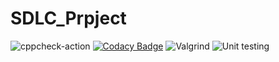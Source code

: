 # SDLC_Prpject

![cppcheck-action](https://github.com/99002626/SDLC_Project/workflows/cppcheck-action/badge.svg)
[![Codacy Badge](https://app.codacy.com/project/badge/Grade/cc82799b38874512a74de09a18a9b6f2)](https://www.codacy.com/gh/99002626/SDLC_Project/dashboard?utm_source=github.com&amp;utm_medium=referral&amp;utm_content=99002626/SDLC_Project&amp;utm_campaign=Badge_Grade)
![Valgrind](https://github.com/99002626/SDLC_Project/workflows/Valgrind/badge.svg)
![Unit testing](https://github.com/99002626/SDLC_Project/workflows/Unit%20testing/badge.svg)
